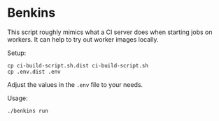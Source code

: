 # Benkins

This script roughly mimics what a CI server does when starting jobs on workers.
It can help to try out worker images locally.

Setup:

````
cp ci-build-script.sh.dist ci-build-script.sh
cp .env.dist .env
````

Adjust the values in the `.env` file to your needs.

Usage:

````
./benkins run
````

